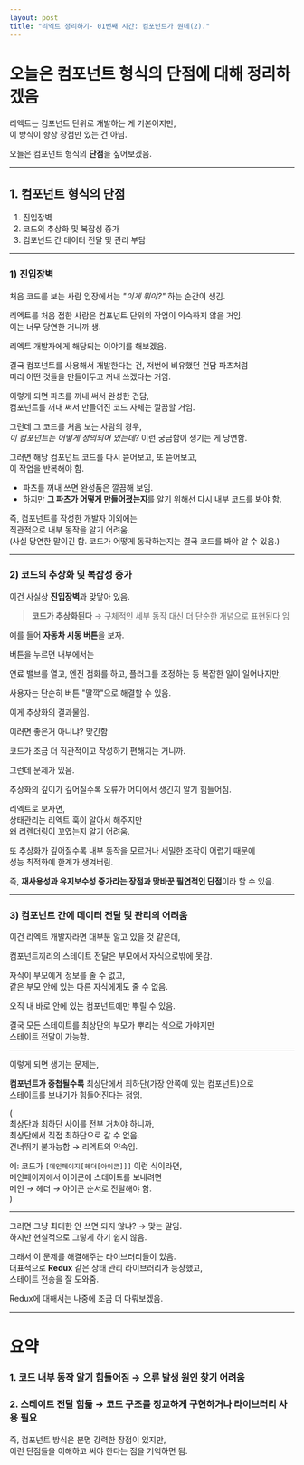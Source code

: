 ```yaml
---
layout: post
title: "리엑트 정리하기- 01번째 시간: 컴포넌트가 뭔데(2)."
---
```


# 오늘은 컴포넌트 형식의 단점에 대해 정리하겠음

리엑트는 컴포넌트 단위로 개발하는 게 기본이지만,  
이 방식이 항상 장점만 있는 건 아님.  

오늘은 컴포넌트 형식의 **단점**을 짚어보겠음.

---

## 1. 컴포넌트 형식의 단점

1. 진입장벽  
2. 코드의 추상화 및 복잡성 증가  
3. 컴포넌트 간 데이터 전달 및 관리 부담  

---

### 1) 진입장벽

처음 코드를 보는 사람 입장에서는 *"이게 뭐야?"* 하는 순간이 생김.  

리엑트를 처음 접한 사람은 컴포넌트 단위의 작업이 익숙하지 않을 거임.  
이는 너무 당연한 거니까 생.  

리엑트 개발자에게 해당되는 이야기를 해보겠음.  

결국 컴포넌트를 사용해서 개발한다는 건, 저번에 비유했던 건담 파츠처럼  
미리 어떤 것들을 만들어두고 꺼내 쓰겠다는 거임.  

이렇게 되면 파츠를 꺼내 써서 완성한 건담,  
컴포넌트를 꺼내 써서 만들어진 코드 자체는 깔끔할 거임.  

그런데 그 코드를 처음 보는 사람의 경우,  
*이 컴포넌트는 어떻게 정의되어 있는데?* 이런 궁금함이 생기는 게 당연함.  

그러면 해당 컴포넌트 코드를 다시 뜯어보고, 또 뜯어보고,  
이 작업을 반복해야 함.  

- 파츠를 꺼내 쓰면 완성품은 깔끔해 보임.  
- 하지만 **그 파츠가 어떻게 만들어졌는지**를 알기 위해선 다시 내부 코드를 봐야 함.  

즉, 컴포넌트를 작성한 개발자 이외에는  
직관적으로 내부 동작을 알기 어려움.  
(사실 당연한 말이긴 함. 코드가 어떻게 동작하는지는 결국 코드를 봐야 알 수 있음.)

---

### 2) 코드의 추상화 및 복잡성 증가

이건 사실상 **진입장벽**과 맞닿아 있음. 

> **코드가 추상화된다** → 구체적인 세부 동작 대신 더 단순한 개념으로 표현된다 임

예를 들어 **자동차 시동 버튼**을 보자.

버튼을 누르면 내부에서는  

연료 밸브를 열고, 엔진 점화를 하고, 플러그를 조정하는 등 복잡한 일이 일어나지만,  

사용자는 단순히 버튼 "딸깍"으로 해결할 수 있음.  

이게 추상화의 결과물임.  

이러면 좋은거 아니냐? 맞긴함  

코드가 조금 더 직관적이고 작성하기 편해지는 거니까.  

그런데 문제가 있음.  

추상화의 깊이가 깊어질수록 오류가 어디에서 생긴지 알기 힘들어짐.  

리엑트로 보자면,  
상태관리는 리엑트 훅이 알아서 해주지만  
왜 리렌더링이 꼬였는지 알기 어려움.  

또 추상화가 깊어질수록 내부 동작을 모르거나 세밀한 조작이 어렵기 때문에  
성능 최적화에 한계가 생겨버림.  

즉, **재사용성과 유지보수성 증가라는 장점과 맞바꾼 필연적인 단점**이라 할 수 있음.

---

### 3) 컴포넌트 간에 데이터 전달 및 관리의 어려움

이건 리엑트 개발자라면 대부분 알고 있을 것 같은데,  

컴포넌트끼리의 스테이트 전달은 부모에서 자식으로밖에 못감.  

자식이 부모에게 정보를 줄 수 없고,  
같은 부모 안에 있는 다른 자식에게도 줄 수 없음.  

오직 내 바로 안에 있는 컴포넌트에만 뿌릴 수 있음.  

결국 모든 스테이트를 최상단의 부모가 뿌리는 식으로 가야지만  
스테이트 전달이 가능함.  

---

이렇게 되면 생기는 문제는,  

**컴포넌트가 중첩될수록** 최상단에서 최하단(가장 안쪽에 있는 컴포넌트)으로  
스테이트를 보내기가 힘들어진다는 점임.  

(  
최상단과 최하단 사이를 전부 거쳐야 하니까,  
최상단에서 직접 최하단으로 갈 수 없음.  
건너뛰기 불가능함 → 리엑트의 약속임.  

예: 코드가 `[메인페이지[헤더[아이콘]]]` 이런 식이라면,  
메인페이지에서 아이콘에 스테이트를 보내려면  
메인 → 헤더 → 아이콘 순서로 전달해야 함.  
)

---

그러면 그냥 최대한 안 쓰면 되지 않냐? → 맞는 말임.  
하지만 현실적으로 그렇게 하기 쉽지 않음.  

그래서 이 문제를 해결해주는 라이브러리들이 있음.  
대표적으로 **Redux** 같은 상태 관리 라이브러리가 등장했고,  
스테이트 전송을 잘 도와줌.  

Redux에 대해서는 나중에 조금 더 다뤄보겠음.

---

# 요약

### 1. 코드 내부 동작 알기 힘들어짐 → 오류 발생 원인 찾기 어려움  
### 2. 스테이트 전달 힘듦 → 코드 구조를 정교하게 구현하거나 라이브러리 사용 필요  

즉, 컴포넌트 방식은 분명 강력한 장점이 있지만,  
이런 단점들을 이해하고 써야 한다는 점을 기억하면 됨.
